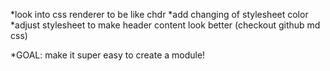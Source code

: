 *look into css renderer to be like chdr
*add changing of stylesheet color
*adjust stylesheet to make header content look better (checkout github md css)

*GOAL: make it super easy to create a module!
